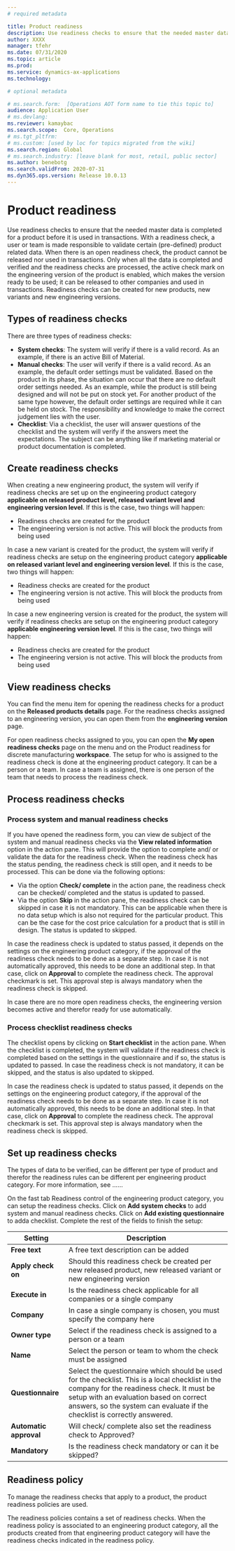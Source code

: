 ```yaml
---
# required metadata

title: Product readiness
description: Use readiness checks to ensure that the needed master data is completed for a product before it is used in transactions.
author: XXXX
manager: tfehr
ms.date: 07/31/2020
ms.topic: article
ms.prod: 
ms.service: dynamics-ax-applications
ms.technology: 

# optional metadata

# ms.search.form:  [Operations AOT form name to tie this topic to]
audience: Application User
# ms.devlang: 
ms.reviewer: kamaybac
ms.search.scope:  Core, Operations
# ms.tgt_pltfrm: 
# ms.custom: [used by loc for topics migrated from the wiki]
ms.search.region: Global
# ms.search.industry: [leave blank for most, retail, public sector]
ms.author: benebotg
ms.search.validFrom: 2020-07-31
ms.dyn365.ops.version: Release 10.0.13
---
```


# Product readiness

Use readiness checks to ensure that the needed master data is completed for a product before it is used in transactions. With a readiness check, a user or team is made responsible to validate certain (pre-defined) product related data. When there is an open readiness check, the product cannot be released nor used in transactions. Only when all the data is completed and verified and the readiness checks are processed, the active check mark on the engineering version of the product is enabled, which makes the version ready to be used; it can be released to other companies and used in transactions. Readiness checks can be created for new products, new variants and new engineering versions.

## Types of readiness checks

There are three types of readiness checks:

- **System checks**: The system will verify if there is a valid record. As an example, if there is an active Bill of Material.
- **Manual checks**: The user will verify if there is a valid record. As an example, the default order settings must be validated. Based on the product in its phase, the situation can occur that there are no default order settings needed. As an example, while the product is still being designed and will not be put on stock yet. For another product of the same type however, the default order settings are required while it can be held on stock. The responsibility and knowledge to make the correct judgement lies with the user.
- **Checklist**: Via a checklist, the user will answer questions of the checklist and the system will verify if the answers meet the expectations. The subject can be anything like if marketing material or product documentation is completed.

## Create readiness checks

When creating a new engineering product, the system will verify if readiness checks are set up on the engineering product category **applicable on released product level, released variant level and engineering version level**. If this is the case, two things will happen:

- Readiness checks are created for the product
- The engineering version is not active. This will block the products from being used

In case a new variant is created for the product, the system will verify if readiness checks are setup on the engineering product category **applicable on released variant level and engineering version level**. If this is the case, two things will happen:

- Readiness checks are created for the product
- The engineering version is not active. This will block the products from being used

In case a new engineering version is created for the product, the system will verify if readiness checks are setup on the engineering product category **applicable engineering version level**. If this is the case, two things will happen:

- Readiness checks are created for the product
- The engineering version is not active. This will block the products from being used

## View readiness checks

You can find the menu item for opening the readiness checks for a product on the **Released products details** page. For the readiness checks assigned to an engineering version, you can open them from the **engineering version** page.

For open readiness checks assigned to you, you can open the **My open readiness checks** page on the menu and on the Product readiness for discrete manufacturing **workspace**. The setup for who is assigned to the readiness check is done at the engineering product category. It can be a person or a team. In case a team is assigned, there is one person of the team that needs to process the readiness check.

## Process readiness checks

### Process system and manual readiness checks

If you have opened the readiness form, you can view de subject of the system and manual readiness checks via the **View related information** option in the action pane. This will provide the option to complete and/ or validate the data for the readiness check. When the readiness check has the status pending, the readiness check is still open, and it needs to be processed. This can be done via the following options:

- Via the option **Check/ complete** in the action pane, the readiness check can be checked/ completed and the status is updated to passed.
- Via the option **Skip** in the action pane, the readiness check can be skipped in case it is not mandatory. This can be applicable when there is no data setup which is also not required for the particular product. This can be the case for the cost price calculation for a product that is still in design. The status is updated to skipped.

In case the readiness check is updated to status passed, it depends on the settings on the engineering product category, if the approval of the readiness check needs to be done as a separate step. In case it is not automatically approved, this needs to be done an additional step. In that case, click on **Approval** to complete the readiness check. The approval checkmark is set. This approval step is always mandatory when the readiness check is skipped.

In case there are no more open readiness checks, the engineering version becomes active and therefor ready for use automatically.

### Process checklist readiness checks

The checklist opens by clicking on **Start checklist** in the action pane. When the checklist is completed, the system will validate if the readiness check is completed based on the settings in the questionnaire and if so, the status is updated to passed. In case the readiness check is not mandatory, it can be skipped, and the status is also updated to skipped.

In case the readiness check is updated to status passed, it depends on the settings on the engineering product category, if the approval of the readiness check needs to be done as a separate step. In case it is not automatically approved, this needs to be done an additional step. In that case, click on **Approval** to complete the readiness check. The approval checkmark is set. This approval step is always mandatory when the readiness check is skipped.

## Set up readiness checks

The types of data to be verified, can be different per type of product and therefor the readiness rules can be different per engineering product category. For more information, see ……

On the fast tab Readiness control of the engineering product category, you can setup the readiness checks. Click on **Add system checks** to add system and manual readiness checks. Click on **Add existing questionnaire** to adda checklist. Complete the rest of the fields to finish the setup:

| **Setting** | Description |
| --- | --- |
| **Free text** | A free text description can be added |
| **Apply check on** | Should this readiness check be created per new released product, new released variant or new engineering version |
| **Execute in** | Is the readiness check applicable for all companies or a single company |
| **Company** | In case a single company is chosen, you must specify the company here |
| **Owner type** | Select if the readiness check is assigned to a person or a team |
| **Name** | Select the person or team to whom the check must be assigned |
| **Questionnaire** | Select the questionnaire which should be used for the checklist. This is a local checklist in the company for the readiness check. It must be setup with an evaluation based on correct answers, so the system can evaluate if the checklist is correctly answered. |
| **Automatic approval** | Will check/ complete also set the readiness check to Approved? |
| **Mandatory** | Is the readiness check mandatory or can it be skipped? |

## Readiness policy

To manage the readiness checks that apply to a product, the product readiness policies are used.

The readiness policies contains a set of readiness checks. When the readiness policy is associated to an engineering product category, all the products created from that engineering product category will have the readiness checks indicated in the readiness policy.